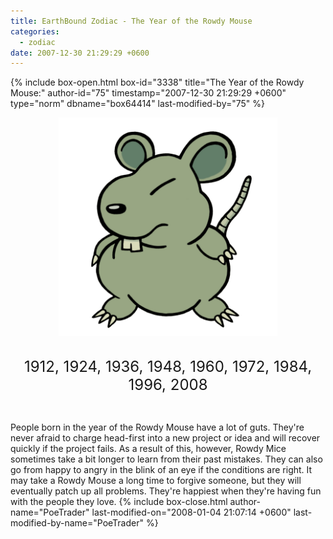 ```yaml
---
title: EarthBound Zodiac - The Year of the Rowdy Mouse
categories:
  - zodiac
date: 2007-12-30 21:29:29 +0600
---
```

{% include box-open.html box-id="3338" title="The Year of the Rowdy Mouse:" author-id="75" timestamp="2007-12-30 21:29:29 +0600" type="norm" dbname="box64414" last-modified-by="75" %}
<center><img src="mousesm.png" title="Illustration by kota12" /><br /><br />

<font size="+2">1912, 1924, 1936, 1948, 1960, 1972, 1984, 1996, 2008</font></center><br />

People born in the year of the Rowdy Mouse have a lot of guts. They're never afraid to charge head-first into a new project or idea and will recover quickly if the project fails. As a result of this, however, Rowdy Mice sometimes take a bit longer to learn from their past mistakes. They can also go from happy to angry in the blink of an eye if the conditions are right. It may take a Rowdy Mouse a long time to forgive someone, but they will eventually patch up all problems. They're happiest when they're having fun with the people they love.
{% include box-close.html author-name="PoeTrader" last-modified-on="2008-01-04 21:07:14 +0600" last-modified-by-name="PoeTrader" %}
